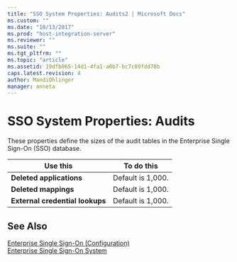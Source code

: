 ```yaml
---
title: "SSO System Properties: Audits2 | Microsoft Docs"
ms.custom: ""
ms.date: "10/13/2017"
ms.prod: "host-integration-server"
ms.reviewer: ""
ms.suite: ""
ms.tgt_pltfrm: ""
ms.topic: "article"
ms.assetid: 19dfb065-14d1-4fa1-a0b7-bc7c89fdd78b
caps.latest.revision: 4
author: MandiOhlinger
manager: anneta
---
```

# SSO System Properties: Audits
These properties define the sizes of the audit tables in the Enterprise Single Sign-On (SSO) database.  
  
|Use this|To do this|  
|--------------|----------------|  
|**Deleted applications**|Default is 1,000.|  
|**Deleted mappings**|Default is 1,000.|  
|**External credential lookups**|Default is 1,000.|  
  
## See Also  
 [Enterprise Single Sign-On (Configuration)](../core/enterprise-single-sign-on-configuration.md)   
 [Enterprise Single Sign-On System](../core/enterprise-single-sign-on-system.md)